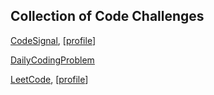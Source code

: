 ## Collection of Code Challenges

[CodeSignal](https://app.codesignal.com/),   [[profile](https://app.codesignal.com/profile/tcarmic)]

[DailyCodingProblem](https://www.dailycodingproblem.com)

[LeetCode](https://leetcode.com/),  [[profile](https://leetcode.com/tcarmic/)]
